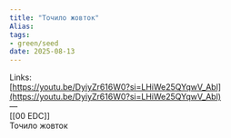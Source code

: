 ```yaml
---
title: "Точило жовток"
Alias: 
tags:
- green/seed
date: 2025-08-13
---
```

Links:  
[https://youtu.be/DyiyZr616W0?si=LHiWe25QYqwV_Abl](https://youtu.be/DyiyZr616W0?si=LHiWe25QYqwV_Abl)  
—  
[[00 EDC]]  
Точило жовток
